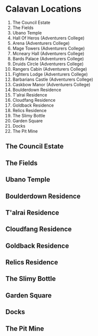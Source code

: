 # Calavan Locations

1. The Council Estate
2. The Fields
3. Ubano Temple
4. Hall Of Heros (Adventurers College)
5. Arena (Adventurers College)
6. Mage Towers (Adventurers College)
7. Mcneary Hall (Adventurers College)
8. Bards Palace (Adventurers College)
9. Druids Circle (Adventurers College)
10. Rangers Cabin (Adventurers College)
11. Fighters Lodge (Adventurers College)
12. Barbarians Castle (Adventurers College)
13. Caskbow Manor (Adventurers College)
14. Boulderdown Residence
15. T'alrai Residence
16. Cloudfang Residence
17. Goldback Residence
18. Relics Residence
19. The Slimy Bottle
20. Garden Square
21. Docks
22. The Pit Mine


## The Council Estate


## The Fields


## Ubano Temple


## Boulderdown Residence


## T'alrai Residence


## Cloudfang Residence


## Goldback Residence


## Relics Residence


## The Slimy Bottle


## Garden Square


## Docks


## The Pit Mine
